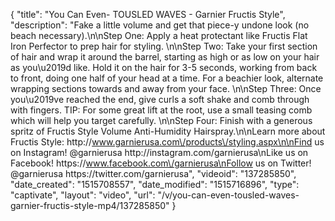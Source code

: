 {
    "title": "You Can Even- TOUSLED WAVES - Garnier Fructis Style",
    "description": "Fake a little volume and get that piece-y undone look (no beach necessary).\n\nStep One: Apply a heat protectant like Fructis Flat Iron Perfector to prep hair for styling.  \n\nStep Two: Take your first section of hair and wrap it around the barrel, starting as high or as low on your hair as you\u2019d like. Hold it on the hair for 3-5 seconds, working from back to front, doing one half of your head at a time.  For a beachier look, alternate wrapping sections towards and away from your face. \n\nStep Three: Once you\u2019ve reached the end, give curls a soft shake and comb through with fingers. TIP: For some great lift at the root, use a small teasing comb which will help you target carefully. \n\nStep Four: Finish with a generous spritz of Fructis Style Volume Anti-Humidity Hairspray.\n\nLearn more about Fructis Style: http:\/\/www.garnierusa.com\/products\/styling.aspx\n\nFind us on Instagram! @garnierusa http:\/\/instagram.com\/garnierusa\nLike us on Facebook! https:\/\/www.facebook.com\/garnierusa\nFollow us on Twitter! @garnierusa https:\/\/twitter.com\/garnierusa",
    "videoid": "137285850",
    "date_created": "1515708557",
    "date_modified": "1515716896",
    "type": "captivate",
    "layout": "video",
    "url": "\/v\/you-can-even-tousled-waves-garnier-fructis-style-mp4\/137285850"
}